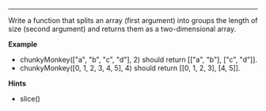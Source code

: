 ---
Write a function that splits an array (first argument) into groups the length of size (second argument) and returns them as a two-dimensional array.

**Example**
-   chunkyMonkey(["a", "b", "c", "d"], 2) should return [["a", "b"], ["c", "d"]].
-   chunkyMonkey([0, 1, 2, 3, 4, 5], 4) should return [[0, 1, 2, 3], [4, 5]].

**Hints**
-   slice()